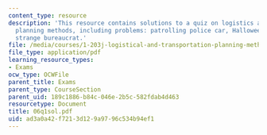 ```yaml
---
content_type: resource
description: 'This resource contains solutions to a quiz on logistics and transportation
  planning methods, including problems: patrolling police car, Halloween treat, and
  strange bureaucrat.'
file: /media/courses/1-203j-logistical-and-transportation-planning-methods-fall-2006/ad3a0a42f7213d129a9796c534b94ef1_06q1sol.pdf
file_type: application/pdf
learning_resource_types:
- Exams
ocw_type: OCWFile
parent_title: Exams
parent_type: CourseSection
parent_uid: 189c1886-b84c-046e-2b5c-582fdab4d463
resourcetype: Document
title: 06q1sol.pdf
uid: ad3a0a42-f721-3d12-9a97-96c534b94ef1
---
```

